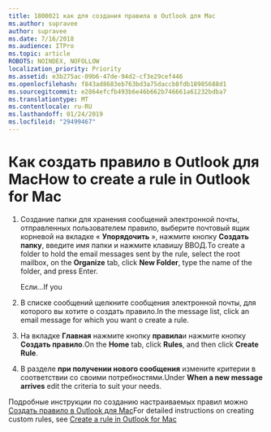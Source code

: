 ```yaml
---
title: 1800021 как для создания правила в Outlook для Mac
ms.author: supravee
author: supravee
ms.date: 7/16/2018
ms.audience: ITPro
ms.topic: article
ROBOTS: NOINDEX, NOFOLLOW
localization_priority: Priority
ms.assetid: e3b275ac-09b6-47de-94d2-cf3e29cef446
ms.openlocfilehash: f843ad8683eb763bd3a75daccb8fdb18985688d1
ms.sourcegitcommit: e2864efcfb493b6e46b662b746661a61232bdba7
ms.translationtype: MT
ms.contentlocale: ru-RU
ms.lasthandoff: 01/24/2019
ms.locfileid: "29499467"
---
```

# <a name="how-to-create-a-rule-in-outlook-for-mac"></a><span data-ttu-id="ef449-102">Как создать правило в Outlook для Mac</span><span class="sxs-lookup"><span data-stu-id="ef449-102">How to create a rule in Outlook for Mac</span></span>

1. <span data-ttu-id="ef449-103">Создание папки для хранения сообщений электронной почты, отправленных пользователем правило, выберите почтовый ящик корневой на вкладке « **Упорядочить** », нажмите кнопку **Создать папку**, введите имя папки и нажмите клавишу ВВОД.</span><span class="sxs-lookup"><span data-stu-id="ef449-103">To create a folder to hold the email messages sent by the rule, select the root mailbox, on the **Organize** tab, click **New Folder**, type the name of the folder, and press Enter.</span></span>
    
    <span data-ttu-id="ef449-104">Если...</span><span class="sxs-lookup"><span data-stu-id="ef449-104">If you</span></span> 
    
2. <span data-ttu-id="ef449-105">В списке сообщений щелкните сообщения электронной почты, для которого вы хотите o создать правило.</span><span class="sxs-lookup"><span data-stu-id="ef449-105">In the message list, click an email message for which you want o create a rule.</span></span>
    
3. <span data-ttu-id="ef449-106">На вкладке **Главная** нажмите кнопку **правила**и нажмите кнопку **Создать правило**.</span><span class="sxs-lookup"><span data-stu-id="ef449-106">On the **Home** tab, click **Rules**, and then click **Create Rule**.</span></span>
    
4. <span data-ttu-id="ef449-107">В разделе **при получении нового сообщения** измените критерии в соответствии со своими потребностями.</span><span class="sxs-lookup"><span data-stu-id="ef449-107">Under **When a new message arrives** edit the criteria to suit your needs.</span></span> 
    
<span data-ttu-id="ef449-108">Подробные инструкции по созданию настраиваемых правил можно [Создать правило в Outlook для Mac](https://aka.ms/AA1uy0v)</span><span class="sxs-lookup"><span data-stu-id="ef449-108">For detailed instructions on creating custom rules, see [Create a rule in Outlook for Mac](https://aka.ms/AA1uy0v)</span></span>
  

